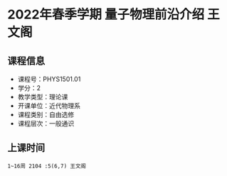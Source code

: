 # 2022年春季学期 量子物理前沿介绍 王文阁






## 课程信息

- 课程号：PHYS1501.01
- 学分：2
- 教学类型：理论课
- 开课单位：近代物理系
- 课程类别：自由选修
- 课程层次：一般通识

## 上课时间

```
1~16周 2104 :5(6,7) 王文阁
```


